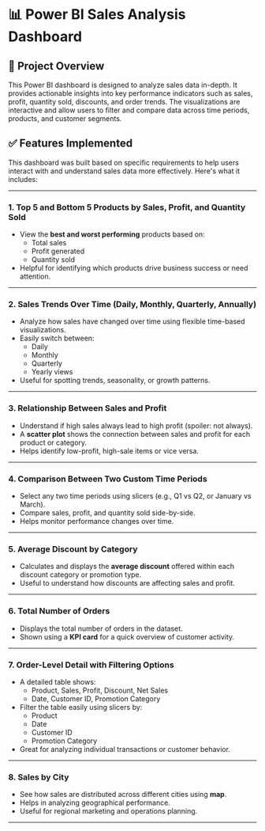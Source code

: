 # 📊 Power BI Sales Analysis Dashboard

## 📁 Project Overview

This Power BI dashboard is designed to analyze sales data in-depth. It provides actionable insights into key performance indicators such as sales, profit, quantity sold, discounts, and order trends. The visualizations are interactive and allow users to filter and compare data across time periods, products, and customer segments.


## ✅ Features Implemented 

This dashboard was built based on specific requirements to help users interact with and understand sales data more effectively. Here's what it includes:

---

### 1. **Top 5 and Bottom 5 Products by Sales, Profit, and Quantity Sold**
- View the **best and worst performing** products based on:
  - Total sales 
  - Profit generated
  - Quantity sold
- Helpful for identifying which products drive business success or need attention.

---

### 2. **Sales Trends Over Time (Daily, Monthly, Quarterly, Annually)**
- Analyze how sales have changed over time using flexible time-based visualizations.
- Easily switch between:
  - Daily
  - Monthly
  - Quarterly
  - Yearly views
- Useful for spotting trends, seasonality, or growth patterns.

---

### 3. **Relationship Between Sales and Profit**
- Understand if high sales always lead to high profit (spoiler: not always).
- A **scatter plot** shows the connection between sales and profit for each product or category.
- Helps identify low-profit, high-sale items or vice versa.

---

### 4. **Comparison Between Two Custom Time Periods**
- Select any two time periods using slicers (e.g., Q1 vs Q2, or January vs March).
- Compare sales, profit, and quantity sold side-by-side.
- Helps monitor performance changes over time.

---

### 5. **Average Discount by Category**
- Calculates and displays the **average discount** offered within each discount category or promotion type.
- Useful to understand how discounts are affecting sales and profit.

---

### 6. **Total Number of Orders**
- Displays the total number of orders in the dataset.
- Shown using a **KPI card** for a quick overview of customer activity.

---

### 7. **Order-Level Detail with Filtering Options**
- A detailed table shows:
  - Product, Sales, Profit, Discount, Net Sales
  - Date, Customer ID, Promotion Category
- Filter the table easily using slicers by:
  - Product
  - Date
  - Customer ID
  - Promotion Category
- Great for analyzing individual transactions or customer behavior.

---

### 8. **Sales by City**
- See how sales are distributed across different cities using **map**.
- Helps in analyzing geographical performance.
- Useful for regional marketing and operations planning.

---



